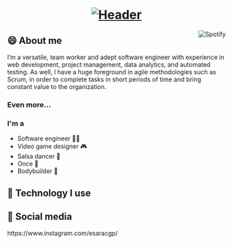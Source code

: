 <h1 align="center">
  <a href="https://git.io/typing-svg">
    <img src="https://readme-typing-svg.herokuapp.com?font=Roboto+Condensed&size=50&pause=1000&color=53B14F&center=true&vCenter=true&width=600&height=70&lines=%F0%9F%A4%94+Hi!+I'm+Esarac;%F0%9F%A5%B4+Welcome+to+my+profile" alt="Header" />
  </a>
</h1>

<a href="https://spotify-github-profile.vercel.app/api/view.svg?uid=12175210260&redirect=true">
    <img align="right" alt="Spotify" src="https://spotify-github-profile.vercel.app/api/view.svg?uid=12175210260&cover_image=true&theme=novatorem&bar_color=53B14F&bar_color_cover=false">
</a>

<h2>😄 About me</h2>
<p>
  I’m a versatile, team worker and adept software engineer with experience in web development, project management, data analytics, and automated testing. As well, I have a huge foreground in agile methodologies such as Scrum, in order to complete tasks in short periods of time and bring constant value to the organization.
</p>
<h3>Even more...</h3>
<h3>I'm a</h3>
<ul>
  <li>Software engineer 👨‍💻</li>
  <li>Video game designer 🎮</li>
  <li>Salsa dancer 💃</li>
  <li>Once 🎵</li>
  <li>Bodybuilder 💪</li>
</ul>

<h2>🤯 Technology I use</h2>

<h2>🤨 Social media</h2>
https://www.instagram.com/esaracgp/

